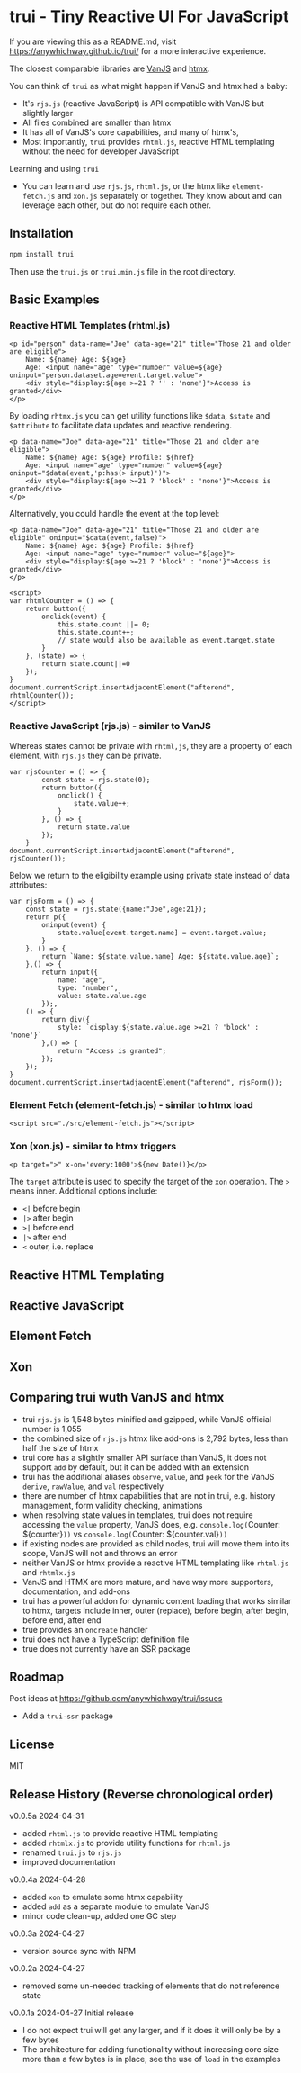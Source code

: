 # trui - Tiny Reactive UI For JavaScript


If you are viewing this as a README.md, visit https://anywhichway.github.io/trui/ for a more interactive experience.

The closest comparable libraries are [VanJS](https://vanjs.org/) and [htmx](https://htmx.org/).

You can think of `trui` as what might happen if VanJS and htmx had a baby:
- It's `rjs.js` (reactive JavaScript) is API compatible with VanJS but slightly larger
- All files combined are smaller than htmx
- It has all of VanJS's core capabilities, and many of htmx's,
- Most importantly, `trui` provides `rhtml.js`, reactive HTML templating without the need for developer JavaScript

Learning and using `trui`
- You can learn and use `rjs.js`, `rhtml.js`, or the htmx like `element-fetch.js` and `xon.js` separately or together. They know about and can leverage each other, but do not require each other.


## Installation

```bash
npm install trui
```
Then use the `trui.js` or `trui.min.js` file in the root directory.


## Basic Examples

### Reactive HTML Templates (rhtml.js)

<script src="./src/rhtml.js"></script>
```!html
<p id="person" data-name="Joe" data-age="21" title="Those 21 and older are eligible">
    Name: ${name} Age: ${age}
    Age: <input name="age" type="number" value=${age} oninput="person.dataset.age=event.target.value">
    <div style="display:${age >=21 ? '' : 'none'}">Access is granted</div>
</p>
```

By loading `rhtmx.js` you can get utility functions like `$data`, `$state` and `$attribute` to facilitate data updates and reactive rendering. 

<script src="./src/rhtmlx.js"></script>
```!html
<p data-name="Joe" data-age="21" title="Those 21 and older are eligible">
    Name: ${name} Age: ${age} Profile: ${href}
    Age: <input name="age" type="number" value=${age} oninput="$data(event,'p:has(> input)')">
    <div style="display:${age >=21 ? 'block' : 'none'}">Access is granted</div>
</p>
```

Alternatively, you could handle the event at the top level:

```!html
<p data-name="Joe" data-age="21" title="Those 21 and older are eligible" oninput="$data(event,false)">
    Name: ${name} Age: ${age} Profile: ${href}
    Age: <input name="age" type="number" value="${age}">
    <div style="display:${age >=21 ? 'block' : 'none'}">Access is granted</div>
</p>
```

```!html
<script>
var rhtmlCounter = () => {
    return button({
        onclick(event) {
            this.state.count ||= 0;
            this.state.count++;
            // state would also be available as event.target.state
        }
    }, (state) => {
        return state.count||=0
    });
}
document.currentScript.insertAdjacentElement("afterend", rhtmlCounter());
</script>
```

### Reactive JavaScript (rjs.js) - similar to VanJS

Whereas states cannot be private with `rhtml,js`, they are a property of each element, with `rjs.js` they can be private.

<script src="./src/rjs.js"></script>
<script>var {button,div,p} = rjs.tags;</script>
```!javascript
var rjsCounter = () => {
        const state = rjs.state(0);
        return button({
            onclick() {
                state.value++;
            }
        }, () => {
            return state.value
        });
    }
document.currentScript.insertAdjacentElement("afterend", rjsCounter());
```

Below we return to the eligibility example using private state instead of data attributes:

```!javascript
var rjsForm = () => {
    const state = rjs.state({name:"Joe",age:21});
    return p({
        oninput(event) {
            state.value[event.target.name] = event.target.value;
        }
    }, () => {
        return `Name: ${state.value.name} Age: ${state.value.age}`;
    },() => { 
        return input({
            name: "age",
            type: "number",
            value: state.value.age
        });,
    () => {
        return div({
            style: `display:${state.value.age >=21 ? 'block' : 'none'}`
        },() => {
            return "Access is granted";
        });
    });
}
document.currentScript.insertAdjacentElement("afterend", rjsForm());
```

### Element Fetch (element-fetch.js) - similar to htmx load

```!html
<script src="./src/element-fetch.js"></script>
```

### Xon (xon.js) - similar to htmx triggers

<script src="./src/xon.js"></script>
```!html
<p target=">" x-on='every:1000'>${new Date()}</p>
```

The `target` attribute is used to specify the target of the `xon` operation. The `>` means inner. Additional options include:
- `<|` before begin
- `|>` after begin
- `>|` before end
- `|>` after end
- `<` outer, i.e. replace


## Reactive HTML Templating


## Reactive JavaScript


## Element Fetch


## Xon



## Comparing trui wuth VanJS and htmx

- trui `rjs.js` is 1,548 bytes minified and gzipped, while VanJS official number is 1,055
- the combined size of `rjs.js` htmx like add-ons is 2,792 bytes, less than half the size of htmx
- trui core has a slightly smaller API surface than VanJS, it does not support `add` by default, but it can be added with an extension
- trui has the additional aliases `observe`, `value`, and `peek` for the VanJS `derive`, `rawValue`, and `val` respectively
- there are number of htmx capabilities that are not in trui, e.g. history management, form validity checking, animations
- when resolving state values in templates, trui does not require accessing the `value` property, VanJS does, e.g. `console.log(`Counter: ${counter}`))` vs `console.log(`Counter: ${counter.val}`))`
- if existing nodes are provided as child nodes, trui will move them into its scope, VanJS will not and throws an error
- neither VanJS or htmx provide a reactive HTML templating like `rhtml.js` and `rhtmlx.js`
- VanJS and HTMX are more mature, and have way more supporters, documentation, and add-ons
- trui has a powerful addon for dynamic content loading that works similar to htmx, targets include inner, outer (replace), before begin, after begin, before end, after end
- true provides an `oncreate` handler
- trui does not have a TypeScript definition file
- true does not currently have an SSR package

## Roadmap

Post ideas at https://github.com/anywhichway/trui/issues

- Add a `trui-ssr` package

## License

MIT

## Release History (Reverse chronological order)

v0.0.5a 2024-04-31

- added `rhtml.js` to provide reactive HTML templating
- added `rhtmlx.js` to provide utility functions for `rhtml.js`
- renamed `trui.js` to `rjs.js`
- improved documentation

v0.0.4a 2024-04-28

- added `xon` to emulate some htmx capability
- added `add` as a separate module to emulate VanJS
- minor code clean-up, added one GC step

v0.0.3a 2024-04-27

- version source sync with NPM

v0.0.2a 2024-04-27

- removed some un-needed tracking of elements that do not reference state

v0.0.1a 2024-04-27 Initial release

- I do not expect trui will get any larger, and if it does it will only be by a few bytes
- The architecture for adding functionality without increasing core size more than a few bytes is in place, see the use of `load` in the examples

<script type="module">
    import {examplify} from 'https://unpkg.com/examplify?module';
    const onload = () => setInterval(() => {
        if (document.readyState === "complete") {
            clearInterval(interval);
            examplify(document);
        }
    });
    const interval = onload();
</script>



